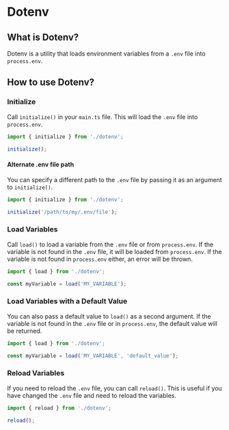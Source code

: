 # Dotenv

## What is Dotenv?

Dotenv is a utility that loads environment variables from a `.env` file into `process.env`.

## How to use Dotenv?

### Initialize

Call `initialize()` in your `main.ts` file. This will load the `.env` file into `process.env`.

```typescript
import { initialize } from './dotenv';

initialize();
```

#### Alternate .env file path

You can specify a different path to the `.env` file by passing it as an argument to `initialize()`.

```typescript
import { initialize } from './dotenv';

initialize('/path/to/my/.env/file');
```

### Load Variables

Call `load()` to load a variable from the `.env` file or from `process.env`. If the variable is not found in the `.env` file, it will be loaded from `process.env`. If the variable is not found in `process.env` either, an error will be thrown.

```typescript
import { load } from './dotenv';

const myVariable = load('MY_VARIABLE');
```

### Load Variables with a Default Value

You can also pass a default value to `load()` as a second argument. If the variable is not found in the `.env` file or in `process.env`, the default value will be returned.

```typescript
import { load } from './dotenv';

const myVariable = load('MY_VARIABLE', 'default_value');
```

### Reload Variables

If you need to reload the `.env` file, you can call `reload()`. This is useful if you have changed the `.env` file and need to reload the variables.

```typescript
import { reload } from './dotenv';

reload();
```


